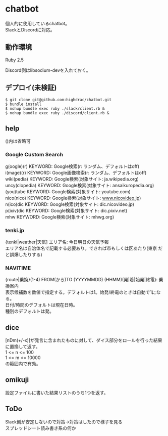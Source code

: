 # chatbot

個人的に使用しているchatbot。  
SlackとDiscordに対応。  

## 動作環境

Ruby 2.5  
  
Discord側はlibsodium-devを入れておく。  

## デプロイ(未検証)

```
$ git clone git@github.com:highdrac/chatbot.git
$ bundle install
$ nohup bundle exec ruby ./slack/client.rb &
$ nohup bundle exec ruby ./discord/client.rb &
```

## help

()内は省略可

### Google Custom Search

g(oogle)(r) KEYWORD: Google検索(r: ランダム、デフォルトはoff)  
i(mage)(r) KEYWORD: Google画像検索(r: ランダム、デフォルトはoff)  
wiki(pedia) KEYWORD: Google検索(対象サイト: ja.wikipedia.org)  
uncy(clopedia) KEYWORD: Google検索(対象サイト: ansaikuropedia.org)  
(you)tube KEYWORD: Google検索(対象サイト: youtube.com)  
nico(nico) KEYWORD: Google検索(対象サイト: www.nicovideo.jp)  
n(ico)dic KEYWORD: Google検索(対象サイト: dic.nicovideo.jp)  
p(ixiv)dic KEYWORD: Google検索(対象サイト: dic.pixiv.net)  
mhw KEYWORD: Google検索(対象サイト: mhwg.org)  

### tenki.jp

{tenki|weather|天気] エリア名: 今日明日の天気予報  
エリア名は自治体名で記載する必要あり。できれば市もしくは区あたり(東京 だと誤爆したりする)

### NAVITIME

{route|乗換}(1-4) FROM(から)TO (YYYYMMDD) (HHMM)(発|着|始発|終電): 乗換案内  
表示候補数を数値で指定する。デフォルトは1。始発/終電のときは自動で1になる。  
日付/時間のデフォルトは現在日時。  
種別のデフォルトは発。  

## dice

[nDm(+/-x)]が発言に含まれたものに対して、ダイス部分をロールを行った結果に置換して返す。  
1 <= n <= 100  
1 <= m <= 10000  
の範囲内で有効。  

## omikuji

設定ファイルに書いた結果リストのうち1つを返す。

## ToDo

Slack側が安定しないので対策→対策はしたので様子を見る  
スプレッドシート読み書き系の何か  


